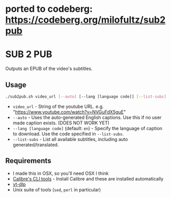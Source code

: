 # ported to codeberg: https://codeberg.org/milofultz/sub2pub

# SUB 2 PUB 

Outputs an EPUB of the video's subtitles.

## Usage

```bash
./sub2pub.sh video_url [--auto] [--lang [language code]] [--list-subs]
```

* `video_url` - String of the youtube URL. e.g. "https://www.youtube.com/watch?v=NVGuFdX5guE"
* `--auto` - Uses the auto-generated English captions. Use this if no user made caption exists. (DOES NOT WORK YET)
* `--lang [language code]` (default: `en`) - Specify the language of caption to download. Use the code specified in `--list-subs`.
* `--list-subs` - List all available subtitles, including auto generated/translated.

## Requirements

* I made this in OSX, so you'll need OSX I think
* [Calibre's CLI tools](https://manual.calibre-ebook.com/generated/en/cli-index.html) - Install Calibre and these are installed automatically
* [yt-dlp](https://github.com/yt-dlp/yt-dlp)
* Unix suite of tools (`sed`, `perl` in particular)

